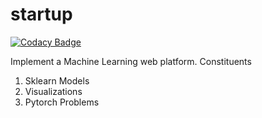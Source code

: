 # startup

[![Codacy Badge](https://api.codacy.com/project/badge/Grade/a73a1f2809e145dd9cba5855e431c24e)](https://app.codacy.com/app/TusharGupta01/startup?utm_source=github.com&utm_medium=referral&utm_content=TusharGupta01/startup&utm_campaign=Badge_Grade_Dashboard)

Implement a Machine Learning web platform. 
Constituents 
1. Sklearn Models
2. Visualizations
3. Pytorch Problems
